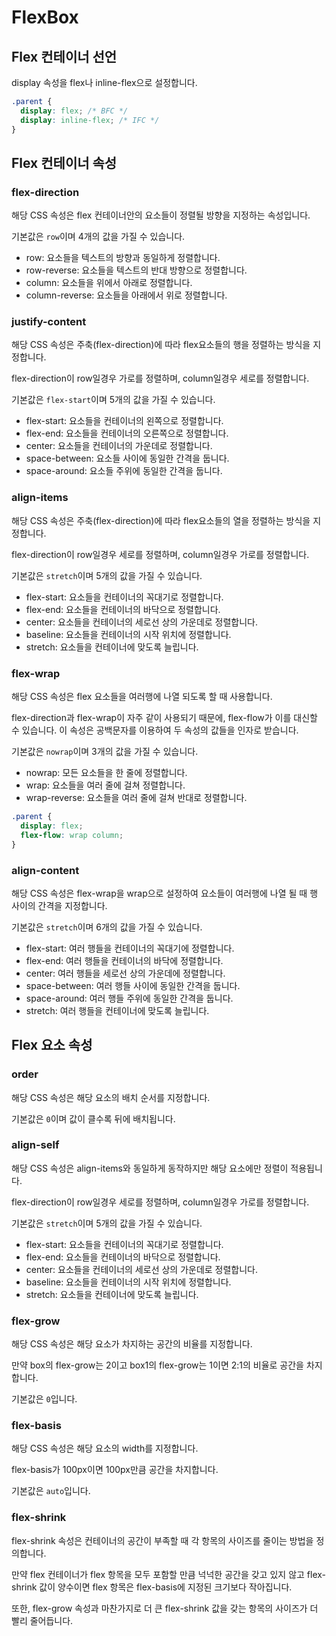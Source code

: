 # FlexBox

## Flex 컨테이너 선언

display 속성을 flex나 inline-flex으로 설정합니다.

```css
.parent {
  display: flex; /* BFC */
  display: inline-flex; /* IFC */
}
```

## Flex 컨테이너 속성

### flex-direction

해당 CSS 속성은 flex 컨테이너안의 요소들이 정렬될 방향을 지정하는 속성입니다.

기본값은 `row`이며 4개의 값을 가질 수 있습니다.

- row: 요소들을 텍스트의 방향과 동일하게 정렬합니다.
- row-reverse: 요소들을 텍스트의 반대 방향으로 정렬합니다.
- column: 요소들을 위에서 아래로 정렬합니다.
- column-reverse: 요소들을 아래에서 위로 정렬합니다.

### justify-content

해당 CSS 속성은 주축(flex-direction)에 따라 flex요소들의 행을 정렬하는 방식을 지정합니다.

flex-direction이 row일경우 가로를 정렬하며, column일경우 세로를 정렬합니다.

기본값은 `flex-start`이며 5개의 값을 가질 수 있습니다.

- flex-start: 요소들을 컨테이너의 왼쪽으로 정렬합니다.
- flex-end: 요소들을 컨테이너의 오른쪽으로 정렬합니다.
- center: 요소들을 컨테이너의 가운데로 정렬합니다.
- space-between: 요소들 사이에 동일한 간격을 둡니다.
- space-around: 요소들 주위에 동일한 간격을 둡니다.

### align-items

해당 CSS 속성은 주축(flex-direction)에 따라 flex요소들의 열을 정렬하는 방식을 지정합니다.

flex-direction이 row일경우 세로를 정렬하며, column일경우 가로를 정렬합니다.

기본값은 `stretch`이며 5개의 값을 가질 수 있습니다.

- flex-start: 요소들을 컨테이너의 꼭대기로 정렬합니다.
- flex-end: 요소들을 컨테이너의 바닥으로 정렬합니다.
- center: 요소들을 컨테이너의 세로선 상의 가운데로 정렬합니다.
- baseline: 요소들을 컨테이너의 시작 위치에 정렬합니다.
- stretch: 요소들을 컨테이너에 맞도록 늘립니다.

### flex-wrap

해당 CSS 속성은 flex 요소들을 여러행에 나열 되도록 할 때 사용합니다.

flex-direction과 flex-wrap이 자주 같이 사용되기 때문에, flex-flow가 이를 대신할 수 있습니다. 이 속성은 공백문자를 이용하여 두 속성의 값들을 인자로 받습니다.

기본값은 `nowrap`이며 3개의 값을 가질 수 있습니다.

- nowrap: 모든 요소들을 한 줄에 정렬합니다.
- wrap: 요소들을 여러 줄에 걸쳐 정렬합니다.
- wrap-reverse: 요소들을 여러 줄에 걸쳐 반대로 정렬합니다.

```css
.parent {
  display: flex;
  flex-flow: wrap column;
}
```

### align-content

해당 CSS 속성은 flex-wrap을 wrap으로 설정하여 요소들이 여러행에 나열 될 때 행 사이의 간격을 지정합니다.

기본값은 `stretch`이며 6개의 값을 가질 수 있습니다.

- flex-start: 여러 행들을 컨테이너의 꼭대기에 정렬합니다.
- flex-end: 여러 행들을 컨테이너의 바닥에 정렬합니다.
- center: 여러 행들을 세로선 상의 가운데에 정렬합니다.
- space-between: 여러 행들 사이에 동일한 간격을 둡니다.
- space-around: 여러 행들 주위에 동일한 간격을 둡니다.
- stretch: 여러 행들을 컨테이너에 맞도록 늘립니다.

## Flex 요소 속성

### order

해당 CSS 속성은 해당 요소의 배치 순서를 지정합니다.

기본값은 `0`이며 값이 클수록 뒤에 배치됩니다.

### align-self

해당 CSS 속성은 align-items와 동일하게 동작하지만 해당 요소에만 정렬이 적용됩니다.

flex-direction이 row일경우 세로를 정렬하며, column일경우 가로를 정렬합니다.

기본값은 `stretch`이며 5개의 값을 가질 수 있습니다.

- flex-start: 요소들을 컨테이너의 꼭대기로 정렬합니다.
- flex-end: 요소들을 컨테이너의 바닥으로 정렬합니다.
- center: 요소들을 컨테이너의 세로선 상의 가운데로 정렬합니다.
- baseline: 요소들을 컨테이너의 시작 위치에 정렬합니다.
- stretch: 요소들을 컨테이너에 맞도록 늘립니다.

### flex-grow

해당 CSS 속성은 해당 요소가 차지하는 공간의 비율를 지정합니다.

만약 box의 flex-grow는 2이고 box1의 flex-grow는 1이면 2:1의 비율로 공간을 차지합니다.

기본값은 `0`입니다.

### flex-basis

해당 CSS 속성은 해당 요소의 width를 지정합니다.

flex-basis가 100px이면 100px만큼 공간을 차지합니다.

기본값은 `auto`입니다.

### flex-shrink

flex-shrink 속성은 컨테이너의 공간이 부족할 때 각 항목의 사이즈를 줄이는 방법을 정의합니다.

만약 flex 컨테이너가 flex 항목을 모두 포함할 만큼 넉넉한 공간을 갖고 있지 않고 flex-shrink 값이 양수이면 flex 항목은 flex-basis에 지정된 크기보다 작아집니다.

또한, flex-grow 속성과 마찬가지로 더 큰 flex-shrink 값을 갖는 항목의 사이즈가 더 빨리 줄어듭니다.
